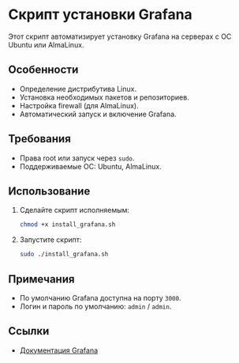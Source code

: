 # Скрипт установки Grafana

Этот скрипт автоматизирует установку Grafana на серверах с ОС Ubuntu или AlmaLinux.

## Особенности

- Определение дистрибутива Linux.
- Установка необходимых пакетов и репозиториев.
- Настройка firewall (для AlmaLinux).
- Автоматический запуск и включение Grafana.

## Требования

- Права root или запуск через `sudo`.
- Поддерживаемые ОС: Ubuntu, AlmaLinux.

## Использование

1. Сделайте скрипт исполняемым:
   ```bash
   chmod +x install_grafana.sh
   ```

2. Запустите скрипт:
   ```bash
   sudo ./install_grafana.sh
   ```

## Примечания

- По умолчанию Grafana доступна на порту `3000`.
- Логин и пароль по умолчанию: `admin` / `admin`.

## Ссылки

- [Документация Grafana](https://grafana.com/docs/grafana/latest/setup-grafana/installation/)